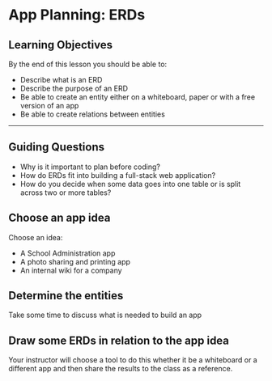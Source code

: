 # App Planning: ERDs

## Learning Objectives

By the end of this lesson you should be able to:

- Describe what is an ERD
- Describe the purpose of an ERD
- Be able to create an entity either on a whiteboard, paper or with a free version of an app
- Be able to create relations between entities

<hr>

## Guiding Questions

- Why is it important to plan before coding?
- How do ERDs fit into building a full-stack web application?
- How do you decide when some data goes into one table or is split across two or more tables?

## Choose an app idea

Choose an idea:

- A School Administration app
- A photo sharing and printing app
- An internal wiki for a company

## Determine the entities

Take some time to discuss what is needed to build an app

## Draw some ERDs in relation to the app idea

Your instructor will choose a tool to do this whether it be a whiteboard or a different app and then share the results to the class as a reference.
